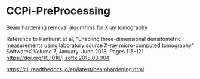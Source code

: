 # CCPi-PreProcessing
Beam hardening removal algorithms for Xray tomography

Reference to Pankurst et al, "Enabling three-dimensional densitometric measurements using laboratory source X-ray micro-computed tomography" 
SoftwareX
Volume 7, January–June 2018, Pages 115-121
https://doi.org/10.1016/j.softx.2018.03.004

https://cil.readthedocs.io/en/latest/beamhardening.html

